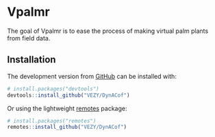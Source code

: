 
<!-- README.md is generated from README.Rmd. Please edit that file -->
Vpalmr
======

The goal of Vpalmr is to ease the process of making virtual palm plants from field data.

Installation
------------

The development version from [GitHub](https://github.com/) can be installed with:

``` r
# install.packages("devtools")
devtools::install_github("VEZY/DynACof")
```

Or using the lightweight [remotes](https://github.com/r-lib/remotes#readme) package:

``` r
# install.packages("remotes")
remotes::install_github("VEZY/DynACof")
```
